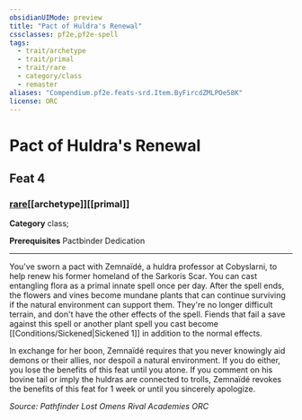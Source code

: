 ```yaml
---
obsidianUIMode: preview
title: "Pact of Huldra's Renewal"
cssclasses: pf2e,pf2e-spell
tags:
  - trait/archetype
  - trait/primal
  - trait/rare
  - category/class
  - remaster
aliases: "Compendium.pf2e.feats-srd.Item.ByFircdZMLPOe58K"
license: ORC
---
```

# Pact of Huldra's Renewal
## Feat 4
### [rare](rare "Rare Rarity Trait")[[archetype]][[primal]]

**Category** class; 



**Prerequisites** Pactbinder Dedication
* * *
You've sworn a pact with Zemnaïdé, a huldra professor at Cobyslarni, to help renew his former homeland of the Sarkoris Scar. You can cast entangling flora as a primal innate spell once per day. After the spell ends, the flowers and vines become mundane plants that can continue surviving if the natural environment can support them. They're no longer difficult terrain, and don't have the other effects of the spell. Fiends that fail a save against this spell or another plant spell you cast become [[Conditions/Sickened|Sickened 1]] in addition to the normal effects.

In exchange for her boon, Zemnaïdé requires that you never knowingly aid demons or their allies, nor despoil a natural environment. If you do either, you lose the benefits of this feat until you atone. If you comment on his bovine tail or imply the huldras are connected to trolls, Zemnaïdé revokes the benefits of this feat for 1 week or until you sincerely apologize.

*Source: Pathfinder Lost Omens Rival Academies*
*ORC*